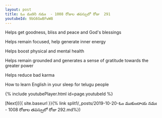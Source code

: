 ```yaml
---
layout: post
title: ఓం మణిని నమః  - 1008 రోజుల తపస్సులో రోజు  291
youtubeId: 9bG6GwBFwW8
---
```

 
 
Helps get goodness, bliss and peace and God's blessings
 
Helps remain focused, help generate inner energy 
 
Helps boost physical and mental health 
 
Helps remain grounded and generates a sense of gratitude towards the greater power 
 
Helps reduce bad karma
 
How to learn English in your sleep for telugu people
 
 
 
 


{% include youtubePlayer.html id=page.youtubeId %}
 
[Next]({{ site.baseurl }}{% link split1/_posts/2019-10-20-ఓం ముకుందాయ నమః  - 1008 రోజుల తపస్సులో రోజు  292.md%})
 
